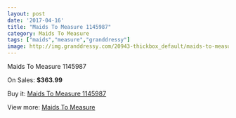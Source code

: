 ```yaml
---
layout: post
date: '2017-04-16'
title: "Maids To Measure 1145987"
category: Maids To Measure
tags: ["maids","measure","granddressy"]
image: http://img.granddressy.com/20943-thickbox_default/maids-to-measure-1145987.jpg
---
```

Maids To Measure 1145987

On Sales: **$363.99**
<a href="https://www.granddressy.com/en/maids-to-measure/19917-maids-to-measure-1145987.html"><amp-img layout="responsive" width="600" height="600" src="//img.granddressy.com/20943-thickbox_default/maids-to-measure-1145987.jpg" alt="Maids To Measure 1145987 0" /></a>

Buy it: [Maids To Measure 1145987](https://www.granddressy.com/en/maids-to-measure/19917-maids-to-measure-1145987.html "Maids To Measure 1145987")

View more: [Maids To Measure](https://www.granddressy.com/en/133-maids-to-measure "Maids To Measure")